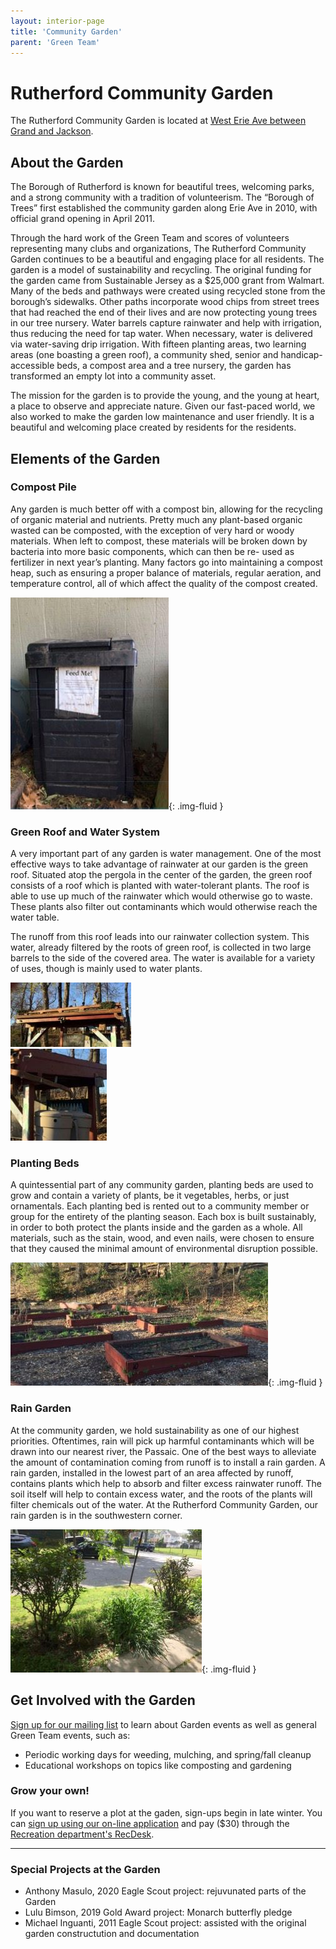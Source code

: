 ```yaml
---
layout: interior-page
title: 'Community Garden'
parent: 'Green Team'
---
```


# Rutherford Community Garden

The Rutherford Community Garden is located at [West Erie Ave between Grand and Jackson](https://goo.gl/maps/zdgEhzCxa3bNymBRA).

## About the Garden
The Borough of Rutherford is known for beautiful trees, welcoming parks, and a strong community with a tradition of volunteerism. The “Borough of Trees” first established the community garden along Erie Ave in 2010, with official grand opening in April 2011. 

Through the hard work of the Green Team and scores of volunteers representing many clubs and organizations, The Rutherford Community Garden continues to be a beautiful and engaging place for all residents. The garden is a model of sustainability and recycling. The original funding for the garden came from Sustainable Jersey as a $25,000 grant from Walmart. Many of the beds and pathways were created using recycled stone from the borough’s sidewalks.  Other paths incorporate wood chips from street trees that had reached the end of their lives and are now protecting young trees in our tree nursery. Water barrels capture rainwater and help with irrigation, thus reducing the need for tap water. When necessary, water is  delivered via water-saving drip irrigation. With fifteen planting areas, two learning areas (one boasting a green roof), a community shed, senior and handicap-accessible beds, a compost area and a tree nursery, the garden has transformed an empty lot into a community asset. 

The mission for the garden is to provide the young, and the young at heart, a place to observe and appreciate nature. Given our fast-paced world, we also worked to make the garden low maintenance and user friendly. It is a beautiful and welcoming place created by residents for the residents. 

## Elements of the Garden

### Compost Pile
Any garden is much better off with a compost bin, allowing for the recycling of organic material and nutrients. Pretty much any plant-based organic wasted can be composted, with the exception of very hard or woody materials. When left to compost, these materials will be broken down by bacteria into more basic components, which can then be re- used as fertilizer in next year’s planting. Many factors go into maintaining a compost heap, such as ensuring a proper balance of materials, regular aeration, and temperature control, all of which affect the quality of the compost created.

![Composter](/committees/green-team/images/compost.jpg){: .img-fluid }

### Green Roof and Water System
A very important part of any garden is water management. One of the most effective ways to take advantage of rainwater at our garden is the green roof. Situated atop the pergola in the center of the garden, the green roof consists of a roof which is planted with water-tolerant plants. The roof is able to use up much of the rainwater which would otherwise go to waste. These plants also filter out contaminants which would otherwise reach the water table.

The runoff from this roof leads into our rainwater collection system. This water, already filtered by the roots of green roof, is collected in two large barrels to the side of the covered area. The water is available for a variety of uses, though is mainly used to water plants.

<div class="row row-cols-1 row-cols-sm-2 g-2 my-4">
  <div class="col">
    <img src="/committees/green-team/images/greenroof_1.jpg" alt="Green Roof" class="img-fluid" />
  </div>
  <div class="col">
    <img src="/committees/green-team/images/greenroof_2.jpg" alt="Water System" class="img-fluid" />
  </div>
</div>

### Planting Beds
A quintessential part of any community garden, planting beds are used to grow and contain a variety of plants, be it vegetables, herbs, or just ornamentals. Each planting bed is rented out to a community member or group for the entirety of the planting season. Each box is built sustainably, in order to both protect the plants inside and the garden as a whole. All materials, such as the stain, wood, and even nails, were chosen to ensure that they caused the minimal amount of environmental disruption possible.

![Planting Beds](/committees/green-team/images/plantingbeds.jpg){: .img-fluid }

### Rain Garden
At the community garden, we hold sustainability as one of our highest priorities. Oftentimes, rain will pick up harmful contaminants which will be drawn into our nearest river, the Passaic. One of the best ways to alleviate the amount of contamination coming from runoff is to install a rain garden. A rain garden, installed in the lowest part of an area affected by runoff, contains plants which help to absorb and filter excess rainwater runoff. The soil itself will help to contain excess water, and the roots of the plants will filter chemicals out of the water. At the Rutherford Community Garden, our rain garden is in the southwestern corner.

![Rain Garden](/committees/green-team/images/raingarden.jpg){: .img-fluid }

## Get Involved with the Garden

[Sign up for our mailing list](https://rutherfordgreenteam.us13.list-manage.com/subscribe?u=6c64824e101044cb88e049a6e&id=9600eda580) to learn about Garden events as well as general Green Team events, such as:
* Periodic working days for weeding, mulching, and spring/fall cleanup
* Educational workshops on topics like composting and gardening

### Grow your own!
If you want to reserve a plot at the gaden, sign-ups begin in late winter. You can [sign up using our on-line application](https://docs.google.com/forms/d/e/1FAIpQLSfHjuFOk-_LMR43AVJa86YNRRJRdzPDqPcQHkYf1J18TPDCWA/viewform) and pay ($30) through the [Recreation department's RecDesk](https://rutherfordnj.recdesk.com/Community/Home).

---
### Special Projects at the Garden
* Anthony Masulo, 2020 Eagle Scout project: rejuvunated parts of the Garden
* Lulu Bimson, 2019 Gold Award project: Monarch butterfly pledge
* Michael Inguanti, 2011 Eagle Scout project: assisted with the original garden constructution and documentation